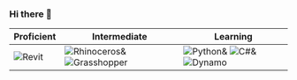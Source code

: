 ### Hi there 👋

| Proficient    | Intermediate                | Learning                  |
|---------------|-----------------------------|---------------------------|
| ![Revit](https://img.shields.io/badge/-Revit-blue) | ![Rhinoceros](https://img.shields.io/badge/-Rhinoceros-lightgrey)& ![Grasshopper](https://img.shields.io/badge/-Grasshopper-green)  | ![Python](https://img.shields.io/badge/-Python-yellow)& ![C#](https://img.shields.io/badge/-C%23-orange)& ![Dynamo](https://img.shields.io/badge/-Dynamo-red) |


<!--
**hr-virieux/hr-virieux** is a ✨ _special_ ✨ repository because its `README.md` (this file) appears on your GitHub profile.

Here are some ideas to get you started:

- 🔭 I’m currently working on ...
- 🌱 I’m currently learning ...
- 👯 I’m looking to collaborate on ...
- 🤔 I’m looking for help with ...
- 💬 Ask me about ...
- 📫 How to reach me: ...
- 😄 Pronouns: ...
- ⚡ Fun fact: ...
-->
